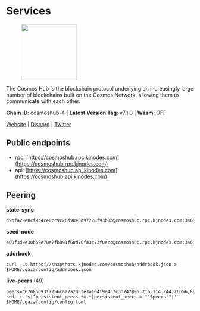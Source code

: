# Services

<figure><img src="https://raw.githubusercontent.com/kj89/testnet_manuals/main/pingpub/logos/cosmoshub.png" width="150" alt=""><figcaption></figcaption></figure>

The Cosmos Hub is the blockchain protocol underlying an  increasingly large number of blockchains built on the  Cosmos Network, allowing them to communicate with each other.

**Chain ID**: cosmoshub-4 | **Latest Version Tag**: v7.1.0 | **Wasm**: OFF

[Website](https://hub.cosmos.network) | [Discord](https://discord.gg/cosmosnetwork) | [Twitter](https://twitter.com/cosmoshub)


## Public endpoints

* rpc: [https://cosmoshub.rpc.kjnodes.com](https://cosmoshub.rpc.kjnodes.com)
* api: [https://cosmoshub.api.kjnodes.com](https://cosmoshub.api.kjnodes.com)

## Peering

**state-sync**

```
d9bfa29e0cf9c4ce0cc9c26d98e5d97228f93b0b@cosmoshub.rpc.kjnodes.com:34656
```

**seed-node**

```
400f3d9e30b69e78a7fb891f60d76fa3c73f0ecc@cosmoshub.rpc.kjnodes.com:34659
```

**addrbook**
```
curl -Ls https://snapshots.kjnodes.com/cosmoshub/addrbook.json > $HOME/.gaia/config/addrbook.json
```

**live-peers** (49)
```
peers="67685d93f2256caa7a2d53e3a104f9e437c3d247@95.216.114.244:26656,89757803f40da51678451735445ad40d5b15e059@169.155.168.135:26656,c43435cd436c513939d04a08479425d038925dd6@65.108.137.36:26656,d9bfa29e0cf9c4ce0cc9c26d98e5d97228f93b0b@65.109.88.38:34656,dea13e7232642331360d4387b0ab106b014092d4@116.202.236.59:26656,bd410d4564f7e0dd9a0eb16a64c337a059e11b80@47.103.35.130:26656,e829d4764a5cecc44b3414777853b34407b36601@185.16.39.179:26656,213857e741833d17275ea559bb2d0342398cec99@35.245.206.45:26656,8dc4fd0007c74bdf4b7ee1e5a3ab68161cc8f845@142.132.208.213:26656,5b4529df65f9c1006d51472a827f1deb23825ba2@167.235.34.35:14656,44594a57ce538a21f8558bcb1c9ce560ad879e3e@15.235.114.84:26656,f9243f02b606fee1c3ecbccc2056bcf303732800@198.244.179.141:26656,5f48aeb3343f1df87a1c07429f66286c95b7e0b5@54.164.190.216:26656,dd53fa5cfb6a604feb80860d47506d0dd84baa12@142.132.210.234:26656,1be2bc01d01005833c538dedf11b23207cbb43f1@34.168.1.110:26656,cd7af8aaa29bca12c575dedb77a4a1efe019e661@54.77.214.250:26656,e0ab6c5cc86959853f499236b8297344802ac5f4@5.161.139.201:26656,241b17dba97a2ed3c3747d12781fb86c9706e2d4@89.58.27.86:26656,60afd908298c1ff249bb8e60e469594c5422473d@136.243.91.221:26656,e4e0e9af2b55fbeb5b7637eebfa9feaa1503d29b@51.222.105.35:26656,803abd0b6b0478ab7f7e38dbda89902ca67f8778@65.21.90.137:11956,ba3bacc714817218562f743178228f23678b2873@34.141.15.99:26656,d35f08a60aeb2729d07e92e778b4c6f83379092e@18.138.160.68:26656,56783b7e98eed68ec8af791248154f3cc53056d1@34.159.35.95:26656,84cc83cd09a974a234a3fdb5bb4fd46fd856f8ec@142.132.135.239:26656,b79e1d3a621bdafd3a8d9a49dff8f4737d0bedc9@52.73.168.104:26656,d9dbd30f7e9ae99dc05645f48f4637c2f4a14645@34.107.9.71:26656,df1b21a6a92c6045946b2263ada344628ee9a8b6@74.118.143.189:26656,1da54d20c7339713f1d6d28dd2117087dd33d0ca@154.53.32.78:26656,97e4468ac589eac505a800411c635b14511a61bb@23.88.18.49:26656,4c46d32cbc4777c59a91a53fdadf8a3fa362036e@116.202.10.68:26656,db7850e8e9bef0568904b7d5bcaec813e8e3d295@34.27.227.166:26656,c03593feca52899e9cc38ae0fed671fb96ab0bba@52.203.105.100:26656,7b8ab74fa7c3cc10b203b990abfc86e1a0b82a79@34.254.201.211:26656,2441e90fcb341fcd5bebec15b54e346cdca64a9b@135.148.123.8:14956,a0aca8fb801c69653a290bd44872e8457f8b0982@47.99.180.54:26656,f4e2daa0fea820bd67498d105c2cd93309a4c9a1@54.229.231.233:26656,3da88430414ec9084c8983fe4d462cce655ff1f3@51.222.245.114:26656,7482f217cbe2b2174392eba767f8dee3c5181d29@167.235.21.165:26657,10e3acd4baeb6cba8881d75a0bde04b5526b39ce@3.217.133.209:26656,53b3651680ec3482d736808cbb3035940107f8ab@185.146.148.119:26656,26ac129d380e7010473dfeda9c84bf25450c711f@91.239.56.4:26656,51c49b57b371e3645de715e0034236a8bd61965e@35.234.21.2:26656,daa6d8314246ad65037a48ec2e2266eeea9d46f8@154.53.63.50:26656,1d02b4300c6b6fd1123a20502f0b3c0ce3b73654@88.198.16.9:26656,85b091912baf500bbaa6cffaf35f1f41236d3bce@34.255.192.156:26656,32bdba6ced12cdf2e534566e6c3d66ee2f7ef494@84.244.95.229:26656,17e0b883ddb54ea65fc39874e662532dab7fbca2@194.60.87.13:36657,05eb7aa1fd8251ed7a650c13da406df022b298b6@195.201.56.108:26656"
sed -i 's|^persistent_peers *=.*|persistent_peers = "'$peers'"|' $HOME/.gaia/config/config.toml
```
